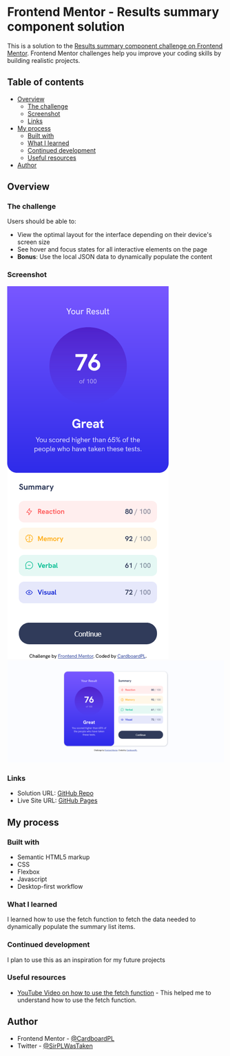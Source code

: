 # Frontend Mentor - Results summary component solution

This is a solution to the [Results summary component challenge on Frontend Mentor](https://www.frontendmentor.io/challenges/results-summary-component-CE_K6s0maV). Frontend Mentor challenges help you improve your coding skills by building realistic projects. 

## Table of contents

- [Overview](#overview)
  - [The challenge](#the-challenge)
  - [Screenshot](#screenshot)
  - [Links](#links)
- [My process](#my-process)
  - [Built with](#built-with)
  - [What I learned](#what-i-learned)
  - [Continued development](#continued-development)
  - [Useful resources](#useful-resources)
- [Author](#author)

## Overview

### The challenge

Users should be able to:

- View the optimal layout for the interface depending on their device's screen size
- See hover and focus states for all interactive elements on the page
- **Bonus**: Use the local JSON data to dynamically populate the content

### Screenshot

![](./screenshots/desktop-preview.png)
![](./screenshots/mobile-preview.png)


### Links

- Solution URL: [GitHub Repo](https://github.com/CardboardPL/Frontend-Mentor-Results-summary-component)
- Live Site URL: [GitHub Pages](https://cardboardpl.github.io/Frontend-Mentor-Results-summary-component/)

## My process

### Built with

- Semantic HTML5 markup
- CSS
- Flexbox
- Javascript
- Desktop-first workflow

### What I learned

I learned how to use the fetch function to fetch the data needed to dynamically populate the summary list items.
### Continued development

I plan to use this as an inspiration for my future projects

### Useful resources

- [YouTube Video on how to use the fetch function](https://www.youtube.com/watch?v=zUcc4vW-jsI) - This helped me to understand how to use the fetch function.

## Author

- Frontend Mentor - [@CardboardPL](https://www.frontendmentor.io/profile/CardboardPL)
- Twitter - [@SirPLWasTaken](https://www.twitter.com/SirPLWasTaken)
